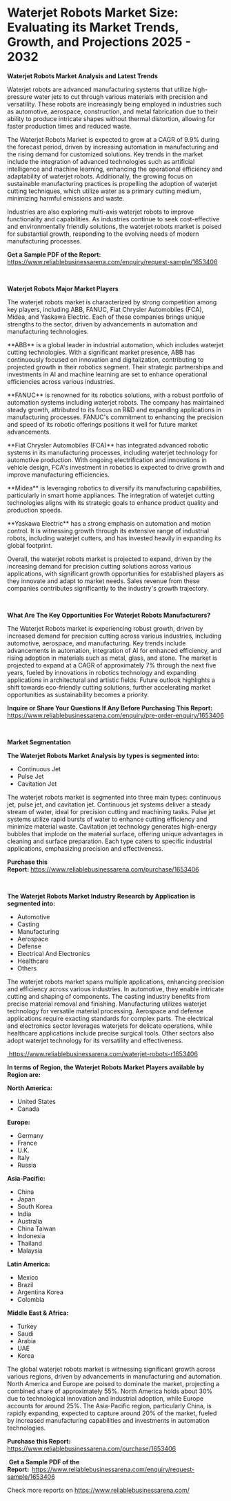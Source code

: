 <p><h1>Waterjet Robots Market Size: Evaluating its Market Trends, Growth, and Projections 2025 - 2032</h1></p><p><strong>Waterjet Robots Market Analysis and Latest Trends</strong></p>
<p><p>Waterjet robots are advanced manufacturing systems that utilize high-pressure water jets to cut through various materials with precision and versatility. These robots are increasingly being employed in industries such as automotive, aerospace, construction, and metal fabrication due to their ability to produce intricate shapes without thermal distortion, allowing for faster production times and reduced waste.</p><p>The Waterjet Robots Market is expected to grow at a CAGR of 9.9% during the forecast period, driven by increasing automation in manufacturing and the rising demand for customized solutions. Key trends in the market include the integration of advanced technologies such as artificial intelligence and machine learning, enhancing the operational efficiency and adaptability of waterjet robots. Additionally, the growing focus on sustainable manufacturing practices is propelling the adoption of waterjet cutting techniques, which utilize water as a primary cutting medium, minimizing harmful emissions and waste.</p><p>Industries are also exploring multi-axis waterjet robots to improve functionality and capabilities. As industries continue to seek cost-effective and environmentally friendly solutions, the waterjet robots market is poised for substantial growth, responding to the evolving needs of modern manufacturing processes.</p></p>
<p><strong>Get a Sample PDF of the Report:&nbsp;</strong> <a href="https://www.reliablebusinessarena.com/enquiry/request-sample/1653406?utm_campaign=2990&utm_medium=2&utm_source=Github&utm_content=ia&utm_term=05032025&utm_id=waterjet-robots">https://www.reliablebusinessarena.com/enquiry/request-sample/1653406</a></p>
<p>&nbsp;</p>
<p><strong>Waterjet Robots Major Market Players</strong></p>
<p><p>The waterjet robots market is characterized by strong competition among key players, including ABB, FANUC, Fiat Chrysler Automobiles (FCA), Midea, and Yaskawa Electric. Each of these companies brings unique strengths to the sector, driven by advancements in automation and manufacturing technologies.</p><p>**ABB** is a global leader in industrial automation, which includes waterjet cutting technologies. With a significant market presence, ABB has continuously focused on innovation and digitalization, contributing to projected growth in their robotics segment. Their strategic partnerships and investments in AI and machine learning are set to enhance operational efficiencies across various industries.</p><p>**FANUC** is renowned for its robotics solutions, with a robust portfolio of automation systems including waterjet robots. The company has maintained steady growth, attributed to its focus on R&D and expanding applications in manufacturing processes. FANUC's commitment to enhancing the precision and speed of its robotic offerings positions it well for future market advancements.</p><p>**Fiat Chrysler Automobiles (FCA)** has integrated advanced robotic systems in its manufacturing processes, including waterjet technology for automotive production. With ongoing electrification and innovations in vehicle design, FCA's investment in robotics is expected to drive growth and improve manufacturing efficiencies.</p><p>**Midea** is leveraging robotics to diversify its manufacturing capabilities, particularly in smart home appliances. The integration of waterjet cutting technologies aligns with its strategic goals to enhance product quality and production speeds.</p><p>**Yaskawa Electric** has a strong emphasis on automation and motion control. It is witnessing growth through its extensive range of industrial robots, including waterjet cutters, and has invested heavily in expanding its global footprint.</p><p>Overall, the waterjet robots market is projected to expand, driven by the increasing demand for precision cutting solutions across various applications, with significant growth opportunities for established players as they innovate and adapt to market needs. Sales revenue from these companies contributes significantly to the industry's growth trajectory.</p></p>
<p>&nbsp;</p>
<p><strong>What Are The Key Opportunities For Waterjet Robots Manufacturers?</strong></p>
<p><p>The Waterjet Robots market is experiencing robust growth, driven by increased demand for precision cutting across various industries, including automotive, aerospace, and manufacturing. Key trends include advancements in automation, integration of AI for enhanced efficiency, and rising adoption in materials such as metal, glass, and stone. The market is projected to expand at a CAGR of approximately 7% through the next five years, fueled by innovations in robotics technology and expanding applications in architectural and artistic fields. Future outlook highlights a shift towards eco-friendly cutting solutions, further accelerating market opportunities as sustainability becomes a priority.</p></p>
<p><strong>Inquire or Share Your Questions If Any Before Purchasing This Report:</strong> <a href="https://www.reliablebusinessarena.com/enquiry/pre-order-enquiry/1653406?utm_campaign=2990&utm_medium=2&utm_source=Github&utm_content=ia&utm_term=05032025&utm_id=waterjet-robots">https://www.reliablebusinessarena.com/enquiry/pre-order-enquiry/1653406</a></p>
<p>&nbsp;</p>
<p><strong>Market Segmentation</strong></p>
<p><strong>The Waterjet Robots Market Analysis by types is segmented into:</strong></p>
<p><ul><li>Continuous Jet</li><li>Pulse Jet</li><li>Cavitation Jet</li></ul></p>
<p><p>The waterjet robots market is segmented into three main types: continuous jet, pulse jet, and cavitation jet. Continuous jet systems deliver a steady stream of water, ideal for precision cutting and machining tasks. Pulse jet systems utilize rapid bursts of water to enhance cutting efficiency and minimize material waste. Cavitation jet technology generates high-energy bubbles that implode on the material surface, offering unique advantages in cleaning and surface preparation. Each type caters to specific industrial applications, emphasizing precision and effectiveness.</p></p>
<p><strong>Purchase this Report:&nbsp;</strong><a href="https://www.reliablebusinessarena.com/purchase/1653406?utm_campaign=2990&utm_medium=2&utm_source=Github&utm_content=ia&utm_term=05032025&utm_id=waterjet-robots">https://www.reliablebusinessarena.com/purchase/1653406</a></p>
<p>&nbsp;</p>
<p><strong>The Waterjet Robots Market Industry Research by Application is segmented into:</strong></p>
<p><ul><li>Automotive</li><li>Casting</li><li>Manufacturing</li><li>Aerospace</li><li>Defense</li><li>Electrical And Electronics</li><li>Healthcare</li><li>Others</li></ul></p>
<p><p>The waterjet robots market spans multiple applications, enhancing precision and efficiency across various industries. In automotive, they enable intricate cutting and shaping of components. The casting industry benefits from precise material removal and finishing. Manufacturing utilizes waterjet technology for versatile material processing. Aerospace and defense applications require exacting standards for complex parts. The electrical and electronics sector leverages waterjets for delicate operations, while healthcare applications include precise surgical tools. Other sectors also adopt waterjet technology for its versatility and effectiveness.</p></p>
<p><a href="https://www.reliablebusinessarena.com/waterjet-robots-r1653406?utm_campaign=2990&utm_medium=2&utm_source=Github&utm_content=ia&utm_term=05032025&utm_id=waterjet-robots">&nbsp;https://www.reliablebusinessarena.com/waterjet-robots-r1653406</a></p>
<p><strong>In terms of Region, the Waterjet Robots Market Players available by Region are:</strong></p>
<p>
    <p> <strong> North America: </strong>
        <ul>
            <li>United States</li>
            <li>Canada</li>
        </ul>
        </p> 
    <p> <strong> Europe: </strong>
        <ul>
            <li>Germany</li>
            <li>France</li>
            <li>U.K.</li>
            <li>Italy</li>
            <li>Russia</li>
        </ul>
        </p> 
    <p> <strong> Asia-Pacific: </strong>
        <ul>
            <li>China</li>
            <li>Japan</li>
            <li>South Korea</li>
            <li>India</li>
            <li>Australia</li>
            <li>China Taiwan</li>
            <li>Indonesia</li>
            <li>Thailand</li>
            <li>Malaysia</li>
        </ul>
        </p> 
    <p> <strong> Latin America: </strong>
        <ul>
            <li>Mexico</li>
            <li>Brazil</li>
            <li>Argentina Korea</li>
            <li>Colombia</li>
        </ul>
        </p> 
    <p> <strong> Middle East & Africa: </strong>
        <ul>
            <li>Turkey</li>
            <li>Saudi</li>
            <li>Arabia</li>
            <li>UAE</li>
            <li>Korea</li>
        </ul>
    </p>
    </p>
<p><p>The global waterjet robots market is witnessing significant growth across various regions, driven by advancements in manufacturing and automation. North America and Europe are poised to dominate the market, projecting a combined share of approximately 55%. North America holds about 30% due to technological innovation and industrial adoption, while Europe accounts for around 25%. The Asia-Pacific region, particularly China, is rapidly expanding, expected to capture around 20% of the market, fueled by increased manufacturing capabilities and investments in automation technologies.</p></p>
<p><strong>Purchase this Report: </strong><a href="https://www.reliablebusinessarena.com/purchase/1653406?utm_campaign=2990&utm_medium=2&utm_source=Github&utm_content=ia&utm_term=05032025&utm_id=waterjet-robots">https://www.reliablebusinessarena.com/purchase/1653406</a></p>
<p>&nbsp;<strong>Get a Sample PDF of the Report:&nbsp;&nbsp;</strong><a href="https://www.reliablebusinessarena.com/enquiry/request-sample/1653406?utm_campaign=2990&utm_medium=2&utm_source=Github&utm_content=ia&utm_term=05032025&utm_id=waterjet-robots">https://www.reliablebusinessarena.com/enquiry/request-sample/1653406</a></p>
<p><strong></strong></p>
<p>Check more reports on <a href="https://www.reliablebusinessarena.com/?utm_campaign=2990&utm_medium=2&utm_source=Github&utm_content=ia&utm_term=05032025&utm_id=waterjet-robots">https://www.reliablebusinessarena.com/</a></p>